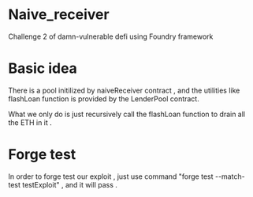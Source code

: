 # Naive_receiver
Challenge 2 of damn-vulnerable defi using Foundry framework

# Basic idea
There is a pool initilized by naiveReceiver contract , and the utilities like flashLoan function is provided by the LenderPool contract.

What we only do is just recursively call the flashLoan function to drain all the ETH in it .

# Forge test
In order to forge test our exploit , just use command "forge test --match-test testExploit" , and it will pass .
